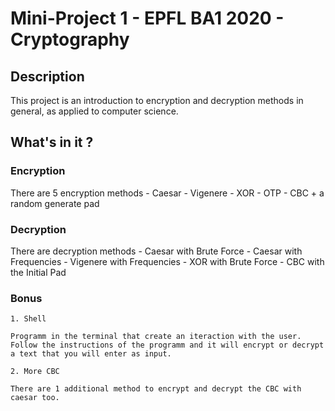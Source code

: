 # Mini-Project 1 - EPFL BA1 2020 - Cryptography

## Description

 This project is an introduction to encryption and decryption methods in general, as applied to computer science.

## What's in it ?

  ### Encryption
    
  There are 5 encryption methods
    - Caesar
    - Vigenere
    - XOR
    - OTP
    - CBC + a random generate pad
    
  ### Decryption
  
  There are   decryption methods
    - Caesar with Brute Force
    - Caesar with Frequencies
    - Vigenere with Frequencies
    - XOR with Brute Force
    - CBC with the Initial Pad
    
  ### Bonus
  
    1. Shell
    
    Programm in the terminal that create an iteraction with the user. Follow the instructions of the programm and it will encrypt or decrypt a text that you will enter as input.
    
    2. More CBC
    
    There are 1 additional method to encrypt and decrypt the CBC with caesar too.
    
    
